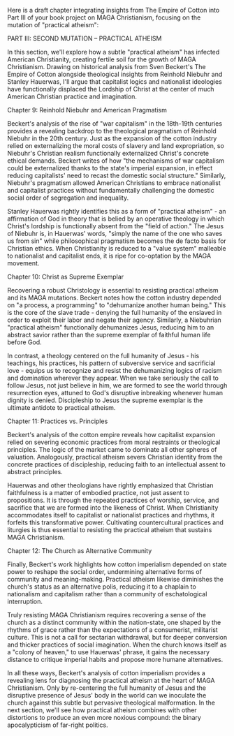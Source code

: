 Here is a draft chapter integrating insights from The Empire of Cotton into Part III of your book project on MAGA Christianism, focusing on the mutation of "practical atheism":

PART III: SECOND MUTATION – PRACTICAL ATHEISM 

In this section, we'll explore how a subtle "practical atheism" has infected American Christianity, creating fertile soil for the growth of MAGA Christianism. Drawing on historical analysis from Sven Beckert's The Empire of Cotton alongside theological insights from Reinhold Niebuhr and Stanley Hauerwas, I'll argue that capitalist logics and nationalist ideologies have functionally displaced the Lordship of Christ at the center of much American Christian practice and imagination.

Chapter 9: Reinhold Niebuhr and American Pragmatism

Beckert's analysis of the rise of "war capitalism" in the 18th-19th centuries provides a revealing backdrop to the theological pragmatism of Reinhold Niebuhr in the 20th century. Just as the expansion of the cotton industry relied on externalizing the moral costs of slavery and land expropriation, so Niebuhr's Christian realism functionally externalized Christ's concrete ethical demands. Beckert writes of how "the mechanisms of war capitalism could be externalized thanks to the state's imperial expansion, in effect reducing capitalists' need to recast the domestic social structure." Similarly, Niebuhr's pragmatism allowed American Christians to embrace nationalist and capitalist practices without fundamentally challenging the domestic social order of segregation and inequality. 

Stanley Hauerwas rightly identifies this as a form of "practical atheism" - an affirmation of God in theory that is belied by an operative theology in which Christ's lordship is functionally absent from the "field of action." The Jesus of Niebuhr is, in Hauerwas' words, "simply the name of the one who saves us from sin" while philosophical pragmatism becomes the de facto basis for Christian ethics. When Christianity is reduced to a "value system" malleable to nationalist and capitalist ends, it is ripe for co-optation by the MAGA movement.

Chapter 10: Christ as Supreme Exemplar

Recovering a robust Christology is essential to resisting practical atheism and its MAGA mutations. Beckert notes how the cotton industry depended on "a process, a programming" to "dehumanize another human being." This is the core of the slave trade - denying the full humanity of the enslaved in order to exploit their labor and negate their agency. Similarly, a Niebuhrian "practical atheism" functionally dehumanizes Jesus, reducing him to an abstract savior rather than the supreme exemplar of faithful human life before God.

In contrast, a theology centered on the full humanity of Jesus - his teachings, his practices, his pattern of subversive service and sacrificial love - equips us to recognize and resist the dehumanizing logics of racism and domination wherever they appear. When we take seriously the call to follow Jesus, not just believe in him, we are formed to see the world through resurrection eyes, attuned to God's disruptive inbreaking whenever human dignity is denied. Discipleship to Jesus the supreme exemplar is the ultimate antidote to practical atheism.

Chapter 11: Practices vs. Principles

Beckert's analysis of the cotton empire reveals how capitalist expansion relied on severing economic practices from moral restraints or theological principles. The logic of the market came to dominate all other spheres of valuation. Analogously, practical atheism severs Christian identity from the concrete practices of discipleship, reducing faith to an intellectual assent to abstract principles.

Hauerwas and other theologians have rightly emphasized that Christian faithfulness is a matter of embodied practice, not just assent to propositions. It is through the repeated practices of worship, service, and sacrifice that we are formed into the likeness of Christ. When Christianity accommodates itself to capitalist or nationalist practices and rhythms, it forfeits this transformative power. Cultivating countercultural practices and liturgies is thus essential to resisting the practical atheism that sustains MAGA Christianism.

Chapter 12: The Church as Alternative Community 

Finally, Beckert's work highlights how cotton imperialism depended on state power to reshape the social order, undermining alternative forms of community and meaning-making. Practical atheism likewise diminishes the church's status as an alternative polis, reducing it to a chaplain to nationalism and capitalism rather than a community of eschatological interruption.

Truly resisting MAGA Christianism requires recovering a sense of the church as a distinct community within the nation-state, one shaped by the rhythms of grace rather than the expectations of a consumerist, militarist culture. This is not a call for sectarian withdrawal, but for deeper conversion and thicker practices of social imagination. When the church knows itself as a "colony of heaven," to use Hauerwas' phrase, it gains the necessary distance to critique imperial habits and propose more humane alternatives.

In all these ways, Beckert's analysis of cotton imperialism provides a revealing lens for diagnosing the practical atheism at the heart of MAGA Christianism. Only by re-centering the full humanity of Jesus and the disruptive presence of Jesus' body in the world can we inoculate the church against this subtle but pervasive theological malformation. In the next section, we'll see how practical atheism combines with other distortions to produce an even more noxious compound: the binary apocalypticism of far-right politics.